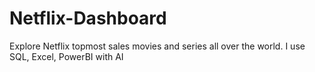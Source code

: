 # Netflix-Dashboard
Explore Netflix topmost sales movies and series all over the world. I use SQL, Excel, PowerBI with AI
